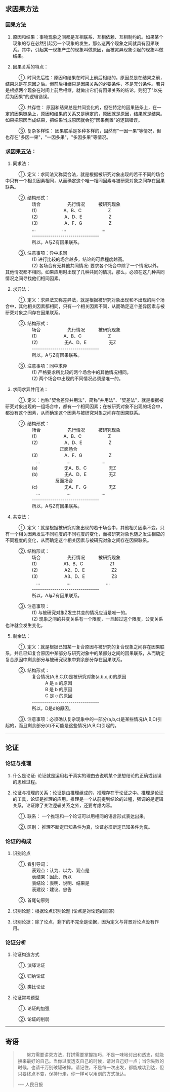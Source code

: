 ## __求因果方法__

### 因果方法

1) 原因和结果：事物现象之间都是互相联系、互相依赖、互相制约的。如果某个现象的存在必然引起另一个现象的发生，那么这两个现象之间就具有因果联系。其中，引起某一现象产生的现象叫做原因，而被灵异现象引起的现象叫做结果。<br>

2) 因果关系的特点：<br>

　　　①. 时间先后性：原因和结果在时间上前后相继的。原因总是在结果之前，结果总是在原因之后。但前后相继只是因果关系的必要条件，不是充分条件。若只是根据两个现象在时间上前后相继，就做出它们有因果关系的结论，则犯了"以先后为因果"的逻辑错误。<br>

　　　②. 共存性： 原因和结果总是共同变化的，但在特定的因果链条上，在一定的因果链条上，原因和结果的关系又是确定的，原因就是原因，结果就是结果。如果把原因当成结果，把结果当成原因就会犯"因果倒置"的逻辑错误。<br>

　　　③. 复杂多样性： 因果联系是多种多样的，固然有"一因一果"等情况，但也存在"多因一果"，"一因多果"，"多因多果"等情况。<br>

### 求因果五法：

1) 同求法：<br>

　　　①. 定义：求同法又称契合法，就是根据被研究对象出现的若干不同的场合中只有一个相关因素相同，从而确定这个唯一相同因素与被研究对象之间存在因果联系。<br>

　　　②. 结构形式：<br>
　　　　　　场合　　　　　　先行情况　　　被研究现象<br>
　　　　　　(1)　　　　　　A、B、C　　　　　　Z<br>
　　　　　　(2)　　　　　　A、D、E　　　　　　Z<br>
　　　　　　(3)　　　　　　A、F、G　　　　　　Z<br>
　　　　　　...　　　　　　...　　　　　　　　...<br>
　　　　　　---------------------------------<br>
　　　　　　所以，A与Z有因果联系。<br>

　　　③. 注意事项：异中求同<br>
　　　　　　(1) 进行比较的场合越多，结论的可靠程度越高。<br>
　　　　　　(2) 各场合有无其他共同情况: 要求各个场合中除了一个情况以外，其他情况都不相同。如果应用时出现了几种共同的情况，那么，必须在这几种共同情况之间寻找他们相同因素。<br>

2) 求异法：<br>

　　　①. 定义：求异法又称差异法，就是根据被研究对象出现和不出现的两个场合中，其他相关因素都相同，只有一个相关因素不同，从而确定这个差异因素与被研究对象之间存在因果联系。<br>

　　　②. 结构形式：<br>
　　　　　　场合　　　　　　先行情况　　　被研究现象<br>
　　　　　　(1)　　　　　　A、B、C　　　　　　Z<br>
　　　　　　(2)　　　　　　无A、D、E　　　　　无Z<br>
　　　　　　---------------------------------<br>
　　　　　　所以，A与Z有因果联系。<br>

　　　③. 注意事项：同中求异<br>
　　　　　　(1) 严格要求所比较的两个场合中的其他情况相同。<br>
　　　　　　(2) 两个场合中出现的不同情况必须是唯一的。<br>

3) 求同求异并用法：<br>

　　　①. 定义：也称"契合差异并用法"，简称"并用法"、"契差法"，就是根据被研究对象出现的一组场合中，都有一个相同因素；在被研究对象不出现的场合中，都没有这个因素，从而确定这个因素与被研究对象之间存在因果联系。<br>

　　　②. 结构形式：<br>
 　　　　　　场合　　　　　　先行情况　　　被研究现象<br>
 　　　　　　(1)　　　　　　A、B、C　　　　　　Z<br>
 　　　　　　(2)　　　　　　A、D、E　　　　　　Z 　　　　　　 　　　　　　正面场合<br>
 　　　　　　(3)　　　　　　A、F、G　　　　　　Z<br>
　　　　　　　...　　　　　　...　　　　　　　...<br>
 　　　　　　(a)　　　　　　无A、B、C　　　　　无Z<br>
 　　　　　　(b)　　　　　　无A、D、E　　　　　无Z 　　　　　　 　　　　　反面场合<br>
 　　　　　　(c)　　　　　　无A、F、G　　　　　无Z<br>
　　　　　　　...　　　　　　...　　　　　　　...<br>
 　　　　　　---------------------------------<br>
 　　　　　　所以，A与Z有因果联系。<br>

4) 共变法：<br>

　　　①. 定义：就是根据被研究对象出现的若干场合中，其他相关因素不变，只有一个相关因素发生不同程度的不同程度的变化，而被研究对象也随之发生相应的不同程度的变化，从而确定这个相关因素与被研究对象之间存在因果联系。<br>

　　　②. 结构形式：<br>
 　　　　　　场合　　　　　　先行情况　　　被研究现象<br>
 　　　　　　(1)　　　　　　A1、B、C　　　　　　Z1<br>
 　　　　　　(2)　　　　　　A2、D、E　　　　　　Z2<br>
 　　　　　　(3)　　　　　　A3、D、E　　　　　　Z3<br>
　　　　　　　...　　　　　　...　　　　　　　　...<br>
 　　　　　　---------------------------------<br>
 　　　　　　所以，A与Z有因果联系。<br>
 
　　　③. 注意事项：<br>
　　　　　　(1) 与被研究对象Z发生共变的情况应当是唯一的。<br>
　　　　　　(2) 现象之间的共变关系有一个限度，一旦超过这个限度，公变关系也许就会发生变化。<br>

5) 剩余法：<br>

　　　①. 定义：就是根据已知某一复合原因与被研究的复合现象之间存在因果联系，并且已知复合原因中某部分与研究对象中的某部分之间的因果联系，从而确定复合原因中剩余部分与被研究现象中剩余部分存在因果联系。<br>

　　　②. 结构形式：<br>
 　　　　　　复合情况(A,B,C,D)是被研究对象(a,b,c,d)的原因<br>
 　　　　　　　　　A 是 a 的原因<br>
 　　　　　　　　　B 是 b 的原因<br>
 　　　　　　　　　C 是 c 的原因<br>
 　　　　　　---------------------------------<br>
 　　　　　　所以，D是d的原因。<br>
 
　　　③. 注意事项：必须确认复杂现象中的一部分(a,b,c)是某些情况(A,B,C)引起的，而且剩余部分(d)不可能是这些情况(A,B,C)引起的。

---
## __论证__

### 论证与推理

1) 什么是论证: 论证就是运用若干真实的理由去说明某个思想结论的正确或错误的思维过程。<br>

2) 论证与推理的关系：论证是由推理组成的，推理存在于论证之中。推理是论证的工具，论证是推理的应用。推理是一个从前提到结论的过程，强调的是逻辑关系，论证除了关注逻辑关系之外，还要考虑内容。<br>

　　　①. 联系： 一个推理和一个论证可以用相同的语言形式表达出来。 <br>

　　　②. 区别： 推理不断定已知条件为真，论证必须断定已知条件为真。 <br>

### 论证的构成

1) 识别论点 <br>

　　　①. 看引导词： <br>
　　　　　　表观点：认为、以为、观点是 <br>
　　　　　　表结果：因此、所以 <br>
　　　　　　表结论：表明、说明、结果是 <br>
　　　　　　表建议：建议、忠告 <br>

　　　②. 首尾句原则 <br>

2) 识别论题：根据论点识别论题 (论点是对论题的回答) <br>

3) 识别论据：除了论点，剩下的不完全是论据，因为定义与背景对论点没有作用。<br>

### 论证分析

1) 论证构造方式 <br>

　　　①. 演绎论证 <br>

　　　②. 归纳论证 <br>

　　　③. 类比论证 <br>

2) 论证常考题型 <br>

　　　①. 论证的加强 <br>

　　　②. 论证的削弱 <br>

---
## __寄语__
> &nbsp; &nbsp; &nbsp; &nbsp;努力需要讲究方法，打拼需要掌握技巧，不是一味地付出和透支，就能换来最好的自己。当你过度透支自己的时候，请对自己好一点；当你失败的时候，也请千万别破罐破摔。请记住，不是每一次出发，都能成功到达，但只要终点不变，保持行走，你一样可以用别的方式抵达。
>
> --- 人民日报